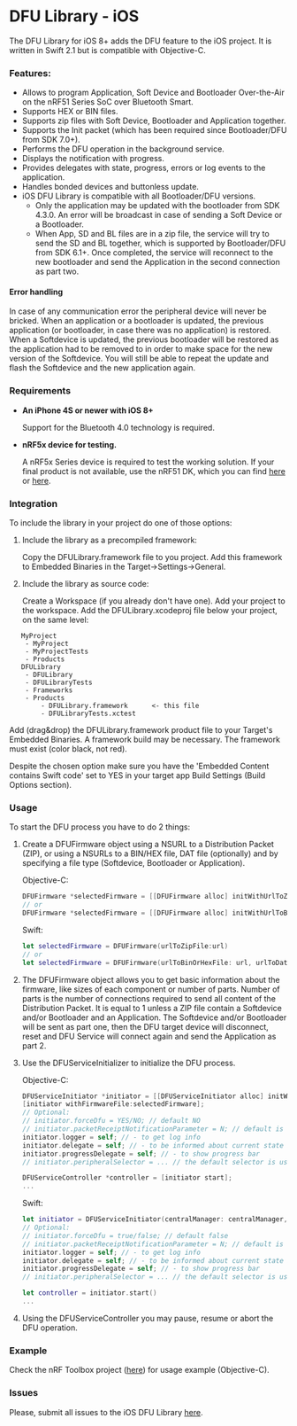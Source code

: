 # DFU Library - iOS

The DFU Library for iOS 8+ adds the DFU feature to the iOS project. It is written in Swift 2.1 but is compatible with Objective-C.

### Features:

* Allows to program Application, Soft Device and Bootloader Over-the-Air on the nRF51 Series SoC over Bluetooth Smart.
* Supports HEX or BIN files.
* Supports zip files with Soft Device, Bootloader and Application together.
* Supports the Init packet (which has been required since Bootloader/DFU from SDK 7.0+).
* Performs the DFU operation in the background service.
* Displays the notification with progress.
* Provides delegates with state, progress, errors or log events to the application.
* Handles bonded devices and buttonless update.
* iOS DFU Library is compatible with all Bootloader/DFU versions.
  * Only the application may be updated with the bootloader from SDK 4.3.0. An error will be broadcast in case of sending a Soft Device or a Bootloader.
  * When App, SD and BL files are in a zip file, the service will try to send the SD and BL together, which is supported by Bootloader/DFU from SDK 6.1+. Once completed, the service will reconnect to the new bootloader and send the Application in the second connection as part two.

#### Error handling
In case of any communication error the peripheral device will never be bricked. When an application or a bootloader is updated, the previous application (or bootloader, in case there was no application) is restored. When a Softdevice is updated, the previous bootloader will be restored as the application had to be removed to in order to make space for the new version of the Softdevice. You will still be able to repeat the update and flash the Softdevice and the new application again.

### Requirements

* **An iPhone 4S or newer with iOS 8+**

    Support for the Bluetooth 4.0 technology is required.
* **nRF5x device for testing.**

   A nRF5x Series device is required to test the working solution. If your final product is not available, use the nRF51 DK, which you can find [here](http://www.nordicsemi.com/eng/Products/nRF51-DK "nRF51 DK") or [here](http://www.nordicsemi.com/eng/Products/Bluetooth-Smart-Bluetooth-low-energy/nRF52-DK "nRF52 DK").

### Integration

To include the library in your project do one of those options:

1. Include the library as a precompiled framework:

   Copy the DFULibrary.framework file to you project.
   Add this framework to Embedded Binaries in the Target->Settings->General.

2. Include the library as source code:

   Create a Workspace (if you already don't have one).
   Add your project to the workspace.
   Add the DFULibrary.xcodeproj file below your project, on the same level:
```
   MyProject
    - MyProject
    - MyProjectTests
    - Products
   DFULibrary
    - DFULibrary
    - DFULibraryTests
    - Frameworks
    - Products
        - DFULibrary.framework      <- this file
        - DFULibraryTests.xctest
```
   Add (drag&drop) the DFULibrary.framework product file to your Target's Embedded Binaries.
   A framework build may be necessary. The framework must exist (color black, not red).

Despite the chosen option make sure you have the 'Embedded Content contains Swift code' set to YES in your target app Build Settings (Build Options section).

### Usage

To start the DFU process you have to do 2 things:

1. Create a DFUFirmware object using a NSURL to a Distribution Packet (ZIP), or using a NSURLs to a BIN/HEX file, DAT file (optionally) and by specifying a file type (Softdevice, Bootloader or Application).

     Objective-C:
    ```objective-c 
    DFUFirmware *selectedFirmware = [[DFUFirmware alloc] initWithUrlToZipFile:url];
    // or
    DFUFirmware *selectedFirmware = [[DFUFirmware alloc] initWithUrlToBinOrHexFile:url urlToDatFile:dtUrl type:type];
    ```
    Swift:
    ```swift
    let selectedFirmware = DFUFirmware(urlToZipFile:url)
    // or
    let selectedFirmware = DFUFirmware(urlToBinOrHexFile: url, urlToDatFile: datUrl, type: DFUFirmwareType.Application)
    ```

2. The DFUFirmware object allows you to get basic information about the firmware, like sizes of each component or number of parts. Number of parts is the number of connections required to send all content of the Distribution Packet. It is equal to 1 unless a ZIP file contain a Softdevice and/or Bootloader and an Application. The Softdevice and/or Bootloader will be sent as part one, then the DFU target device will disconnect, reset and DFU Service will connect again and send the Application as part 2.
3. Use the DFUServiceInitializer to initialize the DFU process.

    Objective-C:
    ```objective-c
    DFUServiceInitiator *initiator = [[DFUServiceInitiator alloc] initWithCentralManager: centralManager target:selectedPeripheral];
    [initiator withFirmwareFile:selectedFirmware];
    // Optional:
    // initiator.forceDfu = YES/NO; // default NO
    // initiator.packetReceiptNotificationParameter = N; // default is 12
    initiator.logger = self; // - to get log info
    initiator.delegate = self; // - to be informed about current state and errors 
    initiator.progressDelegate = self; // - to show progress bar
    // initiator.peripheralSelector = ... // the default selector is used
   
    DFUServiceController *controller = [initiator start];
    ...
    ```
    Swift:
    ```swift
    let initiator = DFUServiceInitiator(centralManager: centralManager, target: peripheral).withFirmwareFile(selectedFirmware)
    // Optional:
    // initiator.forceDfu = true/false; // default false
    // initiator.packetReceiptNotificationParameter = N; // default is 12
    initiator.logger = self; // - to get log info
    initiator.delegate = self; // - to be informed about current state and errors 
    initiator.progressDelegate = self; // - to show progress bar
    // initiator.peripheralSelector = ... // the default selector is used

    let controller = initiator.start()
    ...
    ```
4. Using the DFUServiceController you may pause, resume or abort the DFU operation.

### Example

Check the nRF Toolbox project ([here](https://github.com/NordicSemiconductor/IOS-nRF-Toolbox "nRF Toolbox")) for usage example (Objective-C).

### Issues

Please, submit all issues to the iOS DFU Library [here](https://github.com/NordicSemiconductor/IOS-DFU-Library/issues "Issues").
